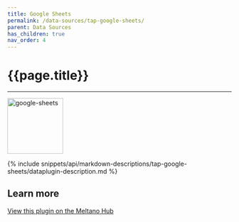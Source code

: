 ```yaml
---
title: Google Sheets
permalink: /data-sources/tap-google-sheets/
parent: Data Sources
has_children: true
nav_order: 4
---
```


# {{page.title}}

---

<img src="{{site.baseurl}}/assets/data_source_images/tap-google-sheets.png" width="125" alt="google-sheets">

{% include snippets/api/markdown-descriptions/tap-google-sheets/dataplugin-description.md %}

## Learn more

[View this plugin on the Meltano Hub](https://hub.meltano.com/extractors/tap-google-sheets/)
